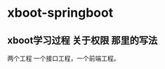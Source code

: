 # xboot-springboot
xboot学习过程
  关于权限 那里的写法
-------------------------------------------
两个工程
一个接口工程，一个前端工程。
